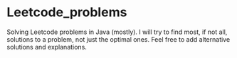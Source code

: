 # Leetcode_problems
Solving Leetcode problems in Java (mostly). I will try to find most, if not all, solutions to a problem, not just the optimal ones.
Feel free to add alternative solutions and explanations.  
